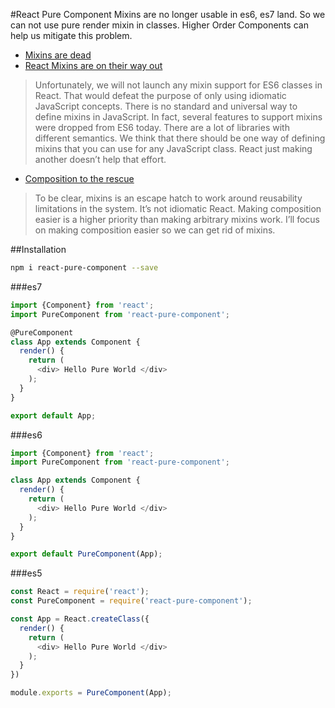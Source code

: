 #React Pure Component
Mixins are no longer usable in es6, es7 land. So we can not use pure render mixin in classes. Higher Order Components can help us mitigate this problem.

- [Mixins are dead]( https://medium.com/@dan_abramov/mixins-are-dead-long-live-higher-order-components-94a0d2f9e750)
- [React Mixins are on their way out](https://facebook.github.io/react/blog/2015/01/27/react-v0.13.0-beta-1.html#mixins)

> Unfortunately, we will not launch any mixin support for ES6 classes in React. That would defeat the purpose of only using idiomatic JavaScript concepts.
> There is no standard and universal way to define mixins in JavaScript. In fact, several features to support mixins were dropped from ES6 today. There are a lot of libraries with different semantics. We think that there should be one way of defining mixins that you can use for any JavaScript class. React just making another doesn’t help that effort.

- [Composition to the rescue](https://github.com/facebook/react/issues/1380#issue-31121026)

> To be clear, mixins is an escape hatch to work around reusability limitations in the system. It’s not idiomatic React. Making composition easier is a higher priority than making arbitrary mixins work. I’ll focus on making composition easier so we can get rid of mixins.

##Installation
```bash
npm i react-pure-component --save
```

###es7
```js
import {Component} from 'react';
import PureComponent from 'react-pure-component';

@PureComponent
class App extends Component {
  render() {
    return (
      <div> Hello Pure World </div>
    );
  }
}

export default App;
```

###es6
```js
import {Component} from 'react';
import PureComponent from 'react-pure-component';

class App extends Component {
  render() {
    return (
      <div> Hello Pure World </div>
    );
  }
}

export default PureComponent(App);
```

###es5
```js
const React = require('react');
const PureComponent = require('react-pure-component');

const App = React.createClass({
  render() {
    return (
      <div> Hello Pure World </div>
    );
  }
})

module.exports = PureComponent(App);
```
